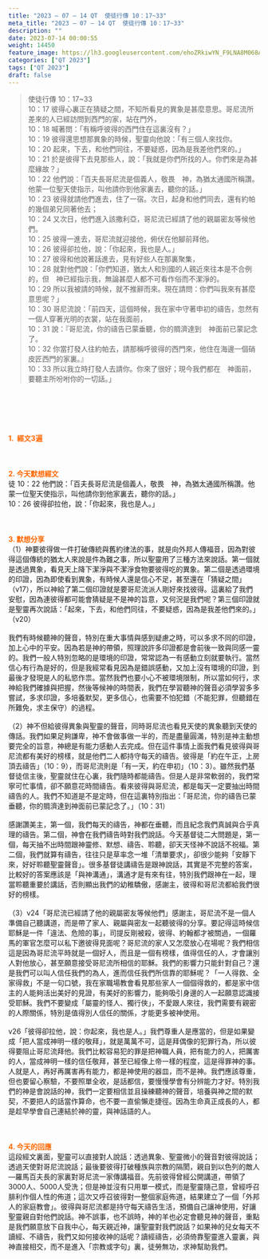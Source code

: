 ```yaml
---
title: "2023 – 07 – 14 QT  使徒行傳 10：17~33"
meta_title: "2023 – 07 – 14 QT  使徒行傳 10：17~33"
description: ""
date: 2023-07-14 00:00:55
weight: 14450
feature_image: https://lh3.googleusercontent.com/ehoZRkiwYN_F9LNA8M068AYxt73EavCZno-PD1cJRuf5BbSkQVUWr3gNEbt5kSs28Pb_Elg17kSrtf9ybWvojWoMV6I4tPM3vGRGDq6GkKkPdL2Gut4QAIw4-uykKUAtNiKgQKntvsU=w800
categories: ["QT 2023"]
tags: ["QT 2023"]
draft: false
---
```


<blockquote>使徒行傳 10：17~33<br />
10：17 彼得心裏正在猜疑之間，不知所看見的異象是甚麼意思。哥尼流所差來的人已經訪問到西門的家，站在門外，<br />
10：18 喊著問：「有稱呼彼得的西門住在這裏沒有？」<br />
10：19 彼得還思想那異象的時候，聖靈向他說：「有三個人來找你。<br />
10：20 起來，下去，和他們同往，不要疑惑，因為是我差他們來的。」<br />
10：21 於是彼得下去見那些人，說：「我就是你們所找的人。你們來是為甚麼緣故？」<br />
10：22 他們說：「百夫長哥尼流是個義人，敬畏　神，為猶太通國所稱讚。他蒙一位聖天使指示，叫他請你到他家裏去，聽你的話。」<br />
10：23 彼得就請他們進去，住了一宿。次日，起身和他們同去，還有約帕的幾個弟兄同著他去；<br />
10：24 又次日，他們進入該撒利亞，哥尼流已經請了他的親屬密友等候他們。<br />
10：25 彼得一進去，哥尼流就迎接他，俯伏在他腳前拜他。<br />
10：26 彼得卻拉他，說：「你起來，我也是人。」<br />
10：27 彼得和他說著話進去，見有好些人在那裏聚集，<br />
10：28 就對他們說：「你們知道，猶太人和別國的人親近來往本是不合例的，但　神已經指示我，無論甚麼人都不可看作俗而不潔淨的。<br />
10：29 所以我被請的時候，就不推辭而來。現在請問：你們叫我來有甚麼意思呢？」<br />
10：30 哥尼流說：「前四天，這個時候，我在家中守著申初的禱告，忽然有一個人穿著光明的衣裳，站在我面前，<br />
10：31 說：『哥尼流，你的禱告已蒙垂聽，你的賙濟達到　神面前已蒙記念了。<br />
10：32 你當打發人往約帕去，請那稱呼彼得的西門來，他住在海邊一個硝皮匠西門的家裏。』<br />
10：33 所以我立時打發人去請你。你來了很好；現今我們都在　神面前，要聽主所吩咐你的一切話。」</blockquote><br />
&nbsp;<br />
<br />
&nbsp;<br />
<br />
<span style="color: #ff6600;"><strong>1.  經文3遍</strong></span><br />
<br />
&nbsp;<br />
<br />
<span style="color: #ff6600;"><strong>2. 今天默想經文<br />
</strong></span>徒 10：22 他們說：「百夫長哥尼流是個義人，敬畏　神，為猶太通國所稱讚。他蒙一位聖天使指示，叫他請你到他家裏去，聽你的話。」<br />
10：26 彼得卻拉他，說：「你起來，我也是人。」<br />
<br />
&nbsp;<br />
<br />
<strong><span style="color: #ff6600;">3. 默想分享<br />
</span></strong>（1）神要彼得做一件打破傳統與舊約律法的事，就是向外邦人傳福音，因為對彼得這個傳統的猶太人來說是件為難之事，所以聖靈用了三種方法來說話。第一個就是透過異象，看見天上降下潔淨與不潔淨食物要彼得吃的異象。第二個是透過環境的印證，因為即使看到異象，有時候人還是信心不足，甚至還在「猜疑之間」（v17），所以神給了第二個印證就是要哥尼流派人剛好來找彼得。這裏給了我們安慰，因為連彼得都可能會猜疑是不是神的旨意，又何況是我們呢？第三個印證就是聖靈再次說話：「起來，下去，和他們同往，不要疑惑，因為是我差他們來的。」（v20）<br />
<br />
我們有時候聽神的聲音，特別在重大事情與感到疑慮之時，可以多求不同的印證，加上心中的平安。因為若是神的帶領，照理說許多印證都是會前後一致與同感一靈的。我們一般人特別忽略的是環境的印證，常常認為一有感動立刻就要執行。當然信心有行為是好的，但是我經常看見因為是錯誤感動，又加上沒有環境的印證，到最後才發現是人的私慾作祟。當然我們也要小心不被環境限制，所以當如何行，求神給我們確據與把握，然後等候神的時間表，我們在學習聽神的聲音必須學習多多嘗試，多求印證，多培養默契，更多信心，也需要不怕犯錯（不能犯罪，但聽錯在所難免，求主保守）的過程。<br />
<br />
（2）神不但給彼得異象與聖靈的聲音，同時哥尼流也看見天使的異象聽到天使的傳話。我們如果足夠謙卑，神不會做事做一半的，而是盡量圓滿，特別是神主動想要完全的旨意，神總是有能力感動人去完成。但在這件事情上面我們看見彼得與哥尼流都有美好的榜樣，就是他們二人都持守每天的禱告。彼得是「約在午正，上房頂去禱告」（10：9），而哥尼流則是「有一天，約在申初」（10：3）。雖然我們基督徒信主後，聖靈就住在心裏，我們隨時都能禱告。但是人是非常軟弱的，我們常寧可忙事情，卻不願意花時間禱告。看來彼得與哥尼流，都是每天一定要抽出時間禱告的人。我們不知道是不是定時，但在這裏特別指出：「哥尼流，你的禱告已蒙垂聽，你的賙濟達到神面前已蒙記念了。」（10：31）<br />
<br />
感謝讚美主，第一個，我們每天的禱告，神都在垂聽，而且紀念我們真誠與合乎真理的禱告。第二個，神會在我們禱告時對我們說話。今天基督徒二大問題是，第一個，每天抽不出時間跟神靈修、默想、禱告、聆聽，卻天天怪神不說話不祝福。第二個，我們就算有禱告，往往只是草率念一堆「清單要求」，卻很少能夠「安靜下來，好好聆聽聖靈聲音」。很多基督徒講禱告是跟神說話，其實是不完整的答案，比較好的答案應該是「與神溝通」，溝通才是有來有往，特別我們跟神在一起，理當聆聽重要於講話，否則顯出我們的幼稚驕傲，感謝主，彼得和哥尼流都給我們很好的榜樣。<br />
<br />
（3）v24「哥尼流已經請了他的親屬密友等候他們」感謝主，哥尼流不是一個人準備自己聽講道，而是帶了家人、親屬與密友一起聽彼得的分享。要記得這時候信耶穌是一件「違法、危險的事」，司提反剛被殺，彼得、約翰都才被關過，一個羅馬的軍官怎麼可以私下邀彼得見面呢？哥尼流的家人又怎麼放心在場呢？我們相信這是因為哥尼流平時就是一個好人，而且是一個有榜樣，值得信任的人，才會讓別人對他放心，甚至願意接受哥尼流所相信的耶穌。我們的影響力只能針對自己？還是我們可以叫人信任我們的為人，進而信任我們所信靠的耶穌呢？「一人得救、全家得救」不是一句口號，我在家職場教會看見那些家人一個個得救的，都是家中信主的人能夠活出美好的見證，有美好的影響力，能夠吸引身邊的人一起願意認識接受耶穌。我們不要變成「屬靈的怪人、獨行俠」，不愛跟人來往，我們需要有親密的人際關係，特別是值得別人信任的關係，才能更多被神使用。<br />
<br />
v26「彼得卻拉他，說：你起來，我也是人。」我們尊重人是應當的，但是如果變成「把人當成神明一樣的敬拜」，就是萬萬不可，這是拜偶像的犯罪行為，所以彼得要阻止哥尼流拜他。我們比較容易犯的罪是把神職人員，把有能力的人，把厲害的人，當成神明一樣的信任敬拜，甚至已經像上帝一樣的程度，這是得罪神的事。人就是人，再好再厲害再有能力，都是神使用的器皿，而不是神。我們應該尊重，但也要留心察驗，不要照單全收，是話都信，要慢慢學會有分辨能力才好。特別我們的神是會說話的神，我們一定要相信並且操練聽神的聲音，培養與神之間的默契，不要把人的話當作算命，也不要一直偷懶走捷徑。因為生命真正成長的人，都是趁早學會自己連結於神的靈，與神話語的人。<br />
<br />
&nbsp;<br />
<br />
<strong style="font-size: inherit;"><span style="color: #ff6600;">4. 今天的回應<br />
</span></strong>這段經文裏面，聖靈可以直接對人說話：透過異象、聖靈微小的聲音對彼得說話；透過天使對哥尼流說話；最後要彼得打破種族與宗教的隔閡，親自到以色列的敵人—羅馬百夫長的家裏對哥尼流一家傳講福音。先前彼得曾經公開講道，帶領了3000人、5000人受洗；但是神並沒有只用單一模式，而是聖靈隨己意，曾經呼召腓利作個人性的佈道；這次又呼召彼得對一整個家庭佈道，結果建立了一個「外邦人的家庭教會」。彼得與哥尼流都是持守每天禱告生活，預備自己讓神使用，好讓聖靈親自對他們說話。神不誤事，也不誤時，神的羊也必定會聽見神的聲音，重點是我們願意放下自我中心，每天親近神，讓聖靈對我們說話？如果神的兒女每天不讀經、不禱告，我們又如何接收神的話呢？讀經禱告，必須倚靠聖靈進入靈裏，與神直接相交，而不是進入「宗教或字句」裏，徒勞無功，求神幫助我們。<br />
<br />
<audio style="display: none;" controls="controls"></audio><br />
<br />
<audio style="display: none;" controls="controls"></audio><br />
<br />
<audio style="display: none;" controls="controls"></audio><br />
<br />
<audio style="display: none;" controls="controls"></audio><br />
<br />
<audio style="display: none;" controls="controls"></audio>
        